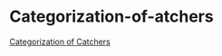 # Categorization-of-atchers
[Categorization of Сatchers](https://forsenight.github.io/Categorization-of-atchers/)
